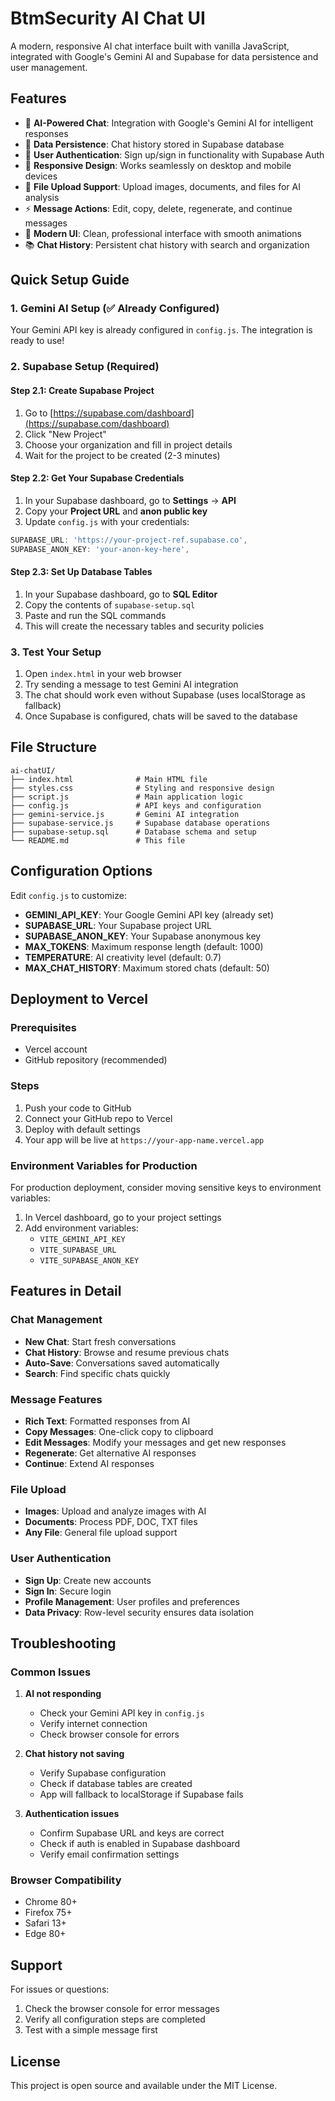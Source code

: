 # BtmSecurity AI Chat UI

A modern, responsive AI chat interface built with vanilla JavaScript, integrated with Google's Gemini AI and Supabase for data persistence and user management.

## Features

- 🤖 **AI-Powered Chat**: Integration with Google's Gemini AI for intelligent responses
- 💾 **Data Persistence**: Chat history stored in Supabase database
- 👤 **User Authentication**: Sign up/sign in functionality with Supabase Auth
- 📱 **Responsive Design**: Works seamlessly on desktop and mobile devices
- 📁 **File Upload Support**: Upload images, documents, and files for AI analysis
- ⚡ **Message Actions**: Edit, copy, delete, regenerate, and continue messages
- 🎨 **Modern UI**: Clean, professional interface with smooth animations
- 📚 **Chat History**: Persistent chat history with search and organization

## Quick Setup Guide

### 1. Gemini AI Setup (✅ Already Configured)
Your Gemini API key is already configured in `config.js`. The integration is ready to use!

### 2. Supabase Setup (Required)

#### Step 2.1: Create Supabase Project
1. Go to [https://supabase.com/dashboard](https://supabase.com/dashboard)
2. Click "New Project"
3. Choose your organization and fill in project details
4. Wait for the project to be created (2-3 minutes)

#### Step 2.2: Get Your Supabase Credentials
1. In your Supabase dashboard, go to **Settings** → **API**
2. Copy your **Project URL** and **anon public key**
3. Update `config.js` with your credentials:

```javascript
SUPABASE_URL: 'https://your-project-ref.supabase.co',
SUPABASE_ANON_KEY: 'your-anon-key-here',
```

#### Step 2.3: Set Up Database Tables
1. In your Supabase dashboard, go to **SQL Editor**
2. Copy the contents of `supabase-setup.sql`
3. Paste and run the SQL commands
4. This will create the necessary tables and security policies

### 3. Test Your Setup

1. Open `index.html` in your web browser
2. Try sending a message to test Gemini AI integration
3. The chat should work even without Supabase (uses localStorage as fallback)
4. Once Supabase is configured, chats will be saved to the database

## File Structure

```
ai-chatUI/
├── index.html              # Main HTML file
├── styles.css              # Styling and responsive design
├── script.js               # Main application logic
├── config.js               # API keys and configuration
├── gemini-service.js       # Gemini AI integration
├── supabase-service.js     # Supabase database operations
├── supabase-setup.sql      # Database schema and setup
└── README.md               # This file
```

## Configuration Options

Edit `config.js` to customize:

- **GEMINI_API_KEY**: Your Google Gemini API key (already set)
- **SUPABASE_URL**: Your Supabase project URL
- **SUPABASE_ANON_KEY**: Your Supabase anonymous key
- **MAX_TOKENS**: Maximum response length (default: 1000)
- **TEMPERATURE**: AI creativity level (default: 0.7)
- **MAX_CHAT_HISTORY**: Maximum stored chats (default: 50)

## Deployment to Vercel

### Prerequisites
- Vercel account
- GitHub repository (recommended)

### Steps
1. Push your code to GitHub
2. Connect your GitHub repo to Vercel
3. Deploy with default settings
4. Your app will be live at `https://your-app-name.vercel.app`

### Environment Variables for Production
For production deployment, consider moving sensitive keys to environment variables:

1. In Vercel dashboard, go to your project settings
2. Add environment variables:
   - `VITE_GEMINI_API_KEY`
   - `VITE_SUPABASE_URL`
   - `VITE_SUPABASE_ANON_KEY`

## Features in Detail

### Chat Management
- **New Chat**: Start fresh conversations
- **Chat History**: Browse and resume previous chats
- **Auto-Save**: Conversations saved automatically
- **Search**: Find specific chats quickly

### Message Features
- **Rich Text**: Formatted responses from AI
- **Copy Messages**: One-click copy to clipboard
- **Edit Messages**: Modify your messages and get new responses
- **Regenerate**: Get alternative AI responses
- **Continue**: Extend AI responses

### File Upload
- **Images**: Upload and analyze images with AI
- **Documents**: Process PDF, DOC, TXT files
- **Any File**: General file upload support

### User Authentication
- **Sign Up**: Create new accounts
- **Sign In**: Secure login
- **Profile Management**: User profiles and preferences
- **Data Privacy**: Row-level security ensures data isolation

## Troubleshooting

### Common Issues

1. **AI not responding**
   - Check your Gemini API key in `config.js`
   - Verify internet connection
   - Check browser console for errors

2. **Chat history not saving**
   - Verify Supabase configuration
   - Check if database tables are created
   - App will fallback to localStorage if Supabase fails

3. **Authentication issues**
   - Confirm Supabase URL and keys are correct
   - Check if auth is enabled in Supabase dashboard
   - Verify email confirmation settings

### Browser Compatibility
- Chrome 80+
- Firefox 75+
- Safari 13+
- Edge 80+

## Support

For issues or questions:
1. Check the browser console for error messages
2. Verify all configuration steps are completed
3. Test with a simple message first

## License

This project is open source and available under the MIT License.